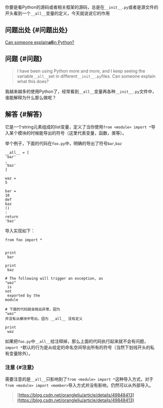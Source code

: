 你要是看Python的源码或者相关框架的源码，总是在`__init__.py`或者是源文件的开头看到一个`__all__`变量的定义，今天就说说它的作用

## 问题出处 {#问题出处}

[Can someone explain**all**in Python?](http://stackoverflow.com/questions/44834/can-someone-explain-all-in-python)

## 问题 {#问题}

> I have been using Python more and more, and I keep seeing the variable`__all__`set in different`__init__.py`files. Can someone explain what this does?

我越来越多的使用Python了，经常看到`__all__`变量再各种`__init__.py`文件中，谁能解释为什么那么做呢？

## 解答 {#解答}

它是一个string元素组成的list变量，定义了当你使用`from <module> import *`导入某个模块的时候能导出的符号（这里代表变量，函数，类等）。

举个例子，下面的代码在`foo.py`中，明确的导出了符号`bar`,`baz`

```
__all__ = [
'bar'
, 
'baz'
]

waz = 
5

bar = 
10
def
baz
()
:
return
'baz'
```

导入实现如下：

```
from foo import *


print
 bar

print
 baz

# The following will trigger an exception, as 
"waz"
 is 
not
 exported by the 
module

# 下面的代码就会抛出异常，因为 
"waz"
并没有从模块中导出，因为 __all__ 没有定义

print
 waz
```

如果把`foo.py`中`__all__`给注释掉，那么上面的代码执行起来就不会有问题，`import *`默认的行为是从给定的命名空间导出所有的符号（当然下划线开头的私有变量除外）。

### 注意 {#注意}

需要注意的是`__all__`只影响到了`from <module> import *`这种导入方式，对于`from <module> import <member>`导入方式并没有影响，仍然可以从外部导入。

> [https://blog.csdn.net/orangleliu/article/details/49848413](https://blog.csdn.net/orangleliu/article/details/49848413)



